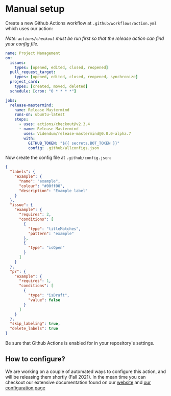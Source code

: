 # Manual setup

Create a new Github Actions workflow at `.github/workflows/action.yml` which uses our action:

_Note: `actions/checkout` must be run first so that the release action can find your config file._

```yaml
name: Project Management
on:
  issues:
    types: [opened, edited, closed, reopened]
  pull_request_target:
    types: [opened, edited, closed, reopened, synchronize]
  project_card:
    types: [created, moved, deleted]
  schedule: [cron: "0 * * * *"]

jobs:
  release-mastermind:
    name: Release Mastermind
    runs-on: ubuntu-latest
    steps:
      - uses: actions/checkout@v2.3.4
      - name: Release Mastermind
        uses: Videndum/release-mastermind@0.0.0-alpha.7
        with:
          GITHUB_TOKEN: "${{ secrets.BOT_TOKEN }}"
          config: .github/allconfigs.json
```

Now create the config file at `.github/config.json`:

```json
{
  "labels": {
    "example": {
      "name": "example",
      "colour": "#00ff00",
      "description": "Example label"
    }
  },
  "issue": {
    "example": {
      "requires": 2,
      "conditions": [
        {
          "type": "titleMatches",
          "pattern": "example"
        },
        {
          "type": "isOpen"
        }
      ]
    }
  },
  "pr": {
    "example": {
      "requires": 1,
      "conditions": [
        {
          "type": "isDraft",
          "value": false
        }
      ]
    }
  },
  "skip_labeling": true,
  "delete_labels": true
}
```

Be sure that Github Actions is enabled for in your repository's settings.

## How to configure?

We are working on a couple of automated ways to configure this action, and will be releasing them shortly (Fall 2021). In the mean time you can checkout our extensive documentation found on our [website](https://videndum.github.io/action-masterminds) and [our configuration page](../release-mastermind/interfaces/Config)